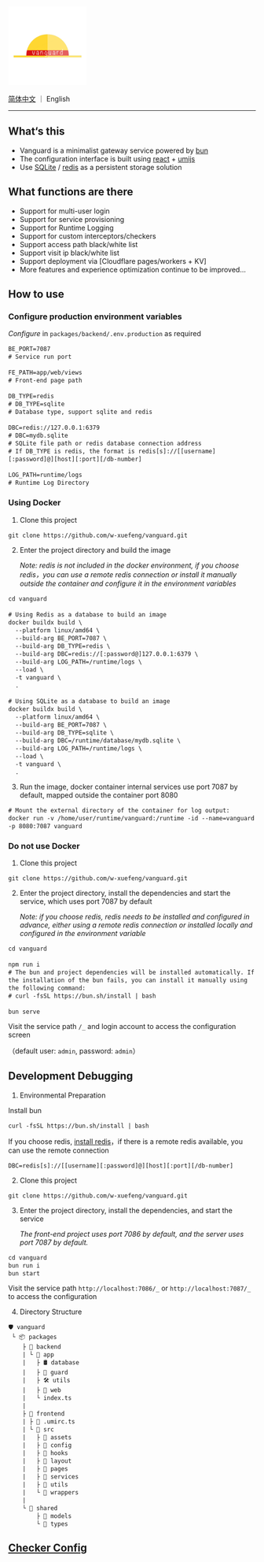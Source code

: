 <img src="packages/frontend/src/assets/logo.png" width="160px" />

[简体中文](README_zh-CN.md) ｜ English

---

## What‘s this

- Vanguard is a minimalist gateway service powered by [bun](https://bun.sh)
- The configuration interface is built using [react](https://react.dev/) + [umijs](https://umijs.org/)
- Use [SQLite](https://www.sqlite.org/) / [redis](https://redis.io/) as a persistent storage solution

## What functions are there

- Support for multi-user login
- Support for service provisioning
- Support for Runtime Logging
- Support for custom interceptors/checkers
- Support access path black/white list
- Support visit ip black/white list
- Support deployment via [Cloudflare pages/workers + KV]
- More features and experience optimization continue to be improved...

## How to use

### Configure production environment variables

_Configure_ in `packages/backend/.env.production` as required

```dotenv
BE_PORT=7087
# Service run port

FE_PATH=app/web/views
# Front-end page path

DB_TYPE=redis
# DB_TYPE=sqlite
# Database type, support sqlite and redis

DBC=redis://127.0.0.1:6379
# DBC=mydb.sqlite
# SQLite file path or redis database connection address
# If DB_TYPE is redis, the format is redis[s]://[[username][:password]@][host][:port][/db-number]

LOG_PATH=runtime/logs
# Runtime Log Directory
```

### Using Docker

1. Clone this project

```shell
git clone https://github.com/w-xuefeng/vanguard.git
```

2. Enter the project directory and build the image

   _Note: redis is not included in the docker environment, if you choose redis，you can use a remote redis connection or install it manually outside the container and configure it in the environment variables_

```shell
cd vanguard

# Using Redis as a database to build an image
docker buildx build \
  --platform linux/amd64 \
  --build-arg BE_PORT=7087 \
  --build-arg DB_TYPE=redis \
  --build-arg DBC=redis://[:password@]127.0.0.1:6379 \
  --build-arg LOG_PATH=/runtime/logs \
  --load \
  -t vanguard \
  .

# Using SQLite as a database to build an image
docker buildx build \
  --platform linux/amd64 \
  --build-arg BE_PORT=7087 \
  --build-arg DB_TYPE=sqlite \
  --build-arg DBC=/runtime/database/mydb.sqlite \
  --build-arg LOG_PATH=/runtime/logs \
  --load \
  -t vanguard \
  .
```

3. Run the image, docker container internal services use port 7087 by default, mapped outside the container port 8080

```shell
# Mount the external directory of the container for log output:
docker run -v /home/user/runtime/vanguard:/runtime -id --name=vanguard -p 8080:7087 vanguard
```

### Do not use Docker

1. Clone this project

```shell
git clone https://github.com/w-xuefeng/vanguard.git
```

2. Enter the project directory, install the dependencies and start the service, which uses port 7087 by default

   _Note: if you choose redis, redis needs to be installed and configured in advance, either using a remote redis connection or installed locally and configured in the environment variable_

```shell
cd vanguard

npm run i
# The bun and project dependencies will be installed automatically. If the installation of the bun fails, you can install it manually using the following command:
# curl -fsSL https://bun.sh/install | bash

bun serve
```

Visit the service path `/_` and login account to access the configuration screen

（default user: `admin`, password: `admin`）

## Development Debugging

1. Environmental Preparation

Install bun

```shell
curl -fsSL https://bun.sh/install | bash
```

If you choose redis, [install redis](https://redis.io/docs/getting-started/installation/)，if there is a remote redis available, you can use the remote connection

```dotenv
DBC=redis[s]://[[username][:password]@][host][:port][/db-number]
```

2. Clone this project

```shell
git clone https://github.com/w-xuefeng/vanguard.git
```

3. Enter the project directory, install the dependencies, and start the service

   _The front-end project uses port 7086 by default, and the server uses port 7087 by default._

```shell
cd vanguard
bun run i
bun start
```

Visit the service path `http://localhost:7086/_` or `http://localhost:7087/_`
to access the configuration

4. Directory Structure

```
🛡︎ vanguard
 └ 📦 packages
    ├ 📂 backend
    | └ 📂 app
    |   ├ 🛢️ database
    |   ├ 📜 guard
    |   ├ 🛠️ utils
    |   ├ 📑 web
    |   └ index.ts
    |
    ├ 📂 frontend
    | ├ 📜 .umirc.ts
    | └ 📂 src
    |   ├ 📜 assets
    |   ├ 📜 config
    |   ├ 📜 hooks
    |   ├ 📜 layout
    |   ├ 📜 pages
    |   ├ 📜 services
    |   ├ 📜 utils
    |   └ 📜 wrappers
    |
    └ 📂 shared
        ├ 📜 models
        └ 📜 types
```

## [Checker Config](./packages/shared/checker/README.md)
